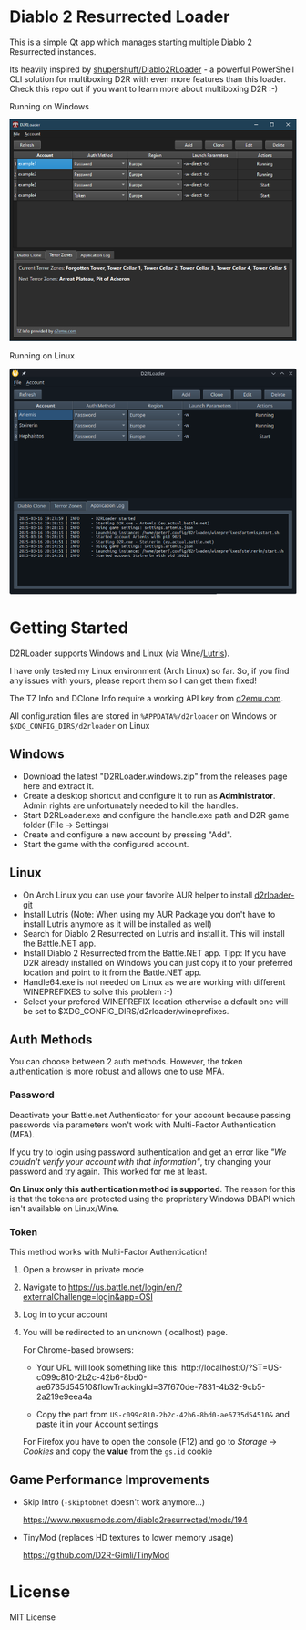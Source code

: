 # Diablo 2 Resurrected Loader

This is a simple Qt app which manages starting multiple Diablo 2 Resurrected instances.

Its heavily inspired by <a href="https://github.com/shupershuff/Diablo2RLoader">shupershuff/Diablo2RLoader</a> - a powerful PowerShell CLI solution for multiboxing D2R with even more features than this loader. Check this repo out if you want to learn more about multiboxing D2R :-)


Running on Windows

![Screenshot](./resources/screenshot_windows.png "D2R Loader Windows Screenshot")

Running on Linux

![Screenshot](./resources/screenshot_linux.png "D2R Loader Linux Screenshot")


# Getting Started

D2RLoader supports Windows and Linux (via Wine/[Lutris](https://lutris.net)).

I have only tested my Linux environment (Arch Linux) so far. So, if you find any issues with yours, please report them so I can get them fixed!

The TZ Info and DClone Info require a working API key from [d2emu.com](https://d2emu.com).

All configuration files are stored in ``%APPDATA%/d2rloader`` on Windows or ``$XDG_CONFIG_DIRS/d2rloader`` on Linux


## Windows

- Download the latest "D2RLoader.windows.zip" from the releases page here and extract it.
- Create a desktop shortcut and configure it to run as **Administrator**. Admin rights are unfortunately needed to kill the handles.
- Start D2RLoader.exe and configure the handle.exe path and D2R game folder (File -> Settings)
- Create and configure a new account by pressing "Add".
- Start the game with the configured account.

## Linux

- On Arch Linux you can use your favorite AUR helper to install [d2rloader-git](https://aur.archlinux.org/packages/d2rloader-git)
- Install Lutris (Note: When using my AUR Package you don't have to install Lutris anymore as it will be installed as well)
- Search for Diablo 2 Resurrected on Lutris and install it. This will install the Battle.NET app.
- Install Diablo 2 Resurrected from the Battle.NET app. Tipp: If you have D2R already installed on Windows you can just copy it to your preferred location and point to it from the Battle.NET app.
- Handle64.exe is not needed on Linux as we are working with different WINEPREFIXES to solve this problem :-)
- Select your prefered WINEPREFIX location otherwise a default one will be set to $XDG_CONFIG_DIRS/d2rloader/wineprefixes.


## Auth Methods

You can choose between 2 auth methods. However, the token authentication is more robust and allows one to use MFA.

### Password

Deactivate your Battle.net Authenticator for your account because passing passwords via parameters won't work with Multi-Factor Authentication (MFA).

If you try to login using password authentication and get an error like  _"We couldn't verify your account with that information"_, try changing your password and try again. This worked for me at least. 

**On Linux only this authentication method is supported**. The reason for this is that the tokens are protected using the proprietary Windows DBAPI which isn't available on Linux/Wine.


### Token

This method works with Multi-Factor Authentication!

1. Open a browser in private mode
2. Navigate to https://us.battle.net/login/en/?externalChallenge=login&app=OSI
3. Log in to your account
4. You will be redirected to an unknown (localhost) page.

    For Chrome-based browsers:

    - Your URL will look something like this: 
    http://localhost:0/?ST=US-c099c810-2b2c-42b6-8bd0-ae6735d54510&flowTrackingId=37f670de-7831-4b32-9cb5-2a219e9eea4a

    - Copy the part from ``US-c099c810-2b2c-42b6-8bd0-ae6735d54510&`` and paste it in your Account settings

    For Firefox you have to open the console (F12) and go to _Storage_ -> _Cookies_ and copy the **value** from the ``gs.id`` cookie

## Game Performance Improvements

- Skip Intro (``-skiptobnet`` doesn't work anymore...)

  https://www.nexusmods.com/diablo2resurrected/mods/194


- TinyMod (replaces HD textures to lower memory usage)

  https://github.com/D2R-Gimli/TinyMod


# License

MIT License
